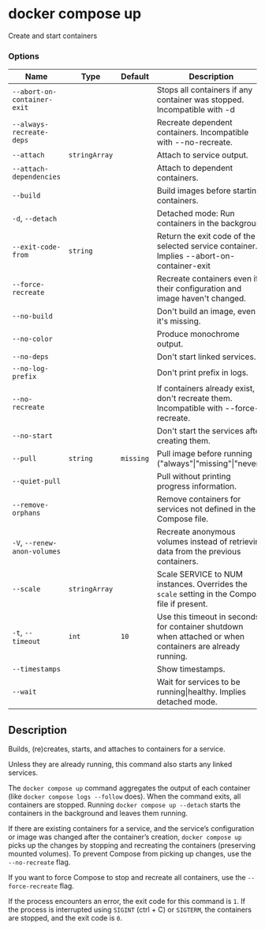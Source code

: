 # docker compose up

<!---MARKER_GEN_START-->
Create and start containers

### Options

| Name | Type | Default | Description |
| --- | --- | --- | --- |
| `--abort-on-container-exit` |  |  | Stops all containers if any container was stopped. Incompatible with -d |
| `--always-recreate-deps` |  |  | Recreate dependent containers. Incompatible with --no-recreate. |
| `--attach` | `stringArray` |  | Attach to service output. |
| `--attach-dependencies` |  |  | Attach to dependent containers. |
| `--build` |  |  | Build images before starting containers. |
| `-d`, `--detach` |  |  | Detached mode: Run containers in the background |
| `--exit-code-from` | `string` |  | Return the exit code of the selected service container. Implies --abort-on-container-exit |
| `--force-recreate` |  |  | Recreate containers even if their configuration and image haven't changed. |
| `--no-build` |  |  | Don't build an image, even if it's missing. |
| `--no-color` |  |  | Produce monochrome output. |
| `--no-deps` |  |  | Don't start linked services. |
| `--no-log-prefix` |  |  | Don't print prefix in logs. |
| `--no-recreate` |  |  | If containers already exist, don't recreate them. Incompatible with --force-recreate. |
| `--no-start` |  |  | Don't start the services after creating them. |
| `--pull` | `string` | `missing` | Pull image before running ("always"\|"missing"\|"never") |
| `--quiet-pull` |  |  | Pull without printing progress information. |
| `--remove-orphans` |  |  | Remove containers for services not defined in the Compose file. |
| `-V`, `--renew-anon-volumes` |  |  | Recreate anonymous volumes instead of retrieving data from the previous containers. |
| `--scale` | `stringArray` |  | Scale SERVICE to NUM instances. Overrides the `scale` setting in the Compose file if present. |
| `-t`, `--timeout` | `int` | `10` | Use this timeout in seconds for container shutdown when attached or when containers are already running. |
| `--timestamps` |  |  | Show timestamps. |
| `--wait` |  |  | Wait for services to be running\|healthy. Implies detached mode. |


<!---MARKER_GEN_END-->

## Description

Builds, (re)creates, starts, and attaches to containers for a service.

Unless they are already running, this command also starts any linked services.

The `docker compose up` command aggregates the output of each container (like `docker compose logs --follow` does).
When the command exits, all containers are stopped. Running `docker compose up --detach` starts the containers in the
background and leaves them running.

If there are existing containers for a service, and the service’s configuration or image was changed after the
container’s creation, `docker compose up` picks up the changes by stopping and recreating the containers
(preserving mounted volumes). To prevent Compose from picking up changes, use the `--no-recreate` flag.

If you want to force Compose to stop and recreate all containers, use the `--force-recreate` flag.

If the process encounters an error, the exit code for this command is `1`.
If the process is interrupted using `SIGINT` (ctrl + C) or `SIGTERM`, the containers are stopped, and the exit code is `0`.
